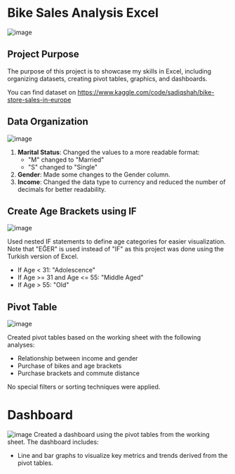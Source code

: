 # Bike Sales Analysis Excel
![image](https://github.com/user-attachments/assets/57cd074f-ebf9-4995-81c3-0be64e9278b5)

## Project Purpose
The purpose of this project is to showcase my skills in Excel, including organizing datasets, creating pivot tables, graphics, and dashboards.

You can find dataset on https://www.kaggle.com/code/sadiqshah/bike-store-sales-in-europe 

## Data Organization
![image](https://github.com/user-attachments/assets/a47aaa3a-8007-4a21-a5ec-577fb5a454e5)
1. **Marital Status**: Changed the values to a more readable format:
   - "M" changed to "Married"
   - "S" changed to "Single"
2. **Gender**: Made some changes to the Gender column.
3. **Income**: Changed the data type to currency and reduced the number of decimals for better readability.


## Create Age Brackets using IF

![image](https://github.com/user-attachments/assets/39464808-731b-49e6-81b9-e0301d57ca7a)

Used nested IF statements to define age categories for easier visualization. Note that "EĞER" is used instead of "IF" as this project was done using the Turkish version of Excel.

- If Age < 31: "Adolescence"
- If Age >= 31 and Age <= 55: "Middle Aged"
- If Age > 55: "Old" 

## Pivot Table
![image](https://github.com/user-attachments/assets/a56c881b-c5f1-4674-8033-242dc51d905f)

Created pivot tables based on the working sheet with the following analyses:
- Relationship between income and gender
- Purchase of bikes and age brackets
- Purchase brackets and commute distance

No special filters or sorting techniques were applied.

# Dashboard
![image](https://github.com/user-attachments/assets/d4f18dc9-e753-4170-8e48-11dd0e09a13a)
Created a dashboard using the pivot tables from the working sheet. The dashboard includes:
- Line and bar graphs to visualize key metrics and trends derived from the pivot tables.

